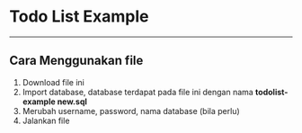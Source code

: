 # Todo List Example

----------
## Cara Menggunakan file
1. Download file ini
2. Import database, database terdapat pada file ini dengan nama **todolist-example new.sql**
3. Merubah username, password, nama database (bila perlu)
4. Jalankan file
